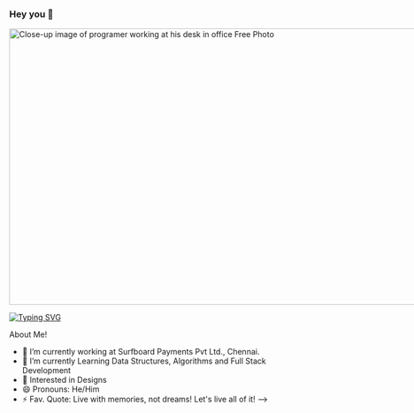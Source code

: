 ### Hey you 👋

<img class="thumb" data-pin-no-hover="true" src="https://img.freepik.com/free-photo/close-up-image-programer-working-his-desk-office_1098-18707.jpg?t=st=1649101557~exp=1649102157~hmac=24df80729eeb5a1d337855f93bfe981c7dad94e591c70e2483f6fba737a374d0" srcset="https://img.freepik.com/free-photo/close-up-image-programer-working-his-desk-office_1098-18707.jpg?t=st=1649101557~exp=1649102157~hmac=24df80729eeb5a1d337855f93bfe981c7dad94e591c70e2483f6fba737a374d0&amp;w=360 360w, https://img.freepik.com/free-photo/close-up-image-programer-working-his-desk-office_1098-18707.jpg?t=st=1649101557~exp=1649102157~hmac=24df80729eeb5a1d337855f93bfe981c7dad94e591c70e2483f6fba737a374d0&amp;w=740 740w, https://img.freepik.com/free-photo/close-up-image-programer-working-his-desk-office_1098-18707.jpg?t=st=1649101557~exp=1649102157~hmac=24df80729eeb5a1d337855f93bfe981c7dad94e591c70e2483f6fba737a374d0&amp;w=826 826w, https://img.freepik.com/free-photo/close-up-image-programer-working-his-desk-office_1098-18707.jpg?t=st=1649101557~exp=1649102157~hmac=24df80729eeb5a1d337855f93bfe981c7dad94e591c70e2483f6fba737a374d0&amp;w=900 900w, https://img.freepik.com/free-photo/close-up-image-programer-working-his-desk-office_1098-18707.jpg?t=st=1649101557~exp=1649102157~hmac=24df80729eeb5a1d337855f93bfe981c7dad94e591c70e2483f6fba737a374d0&amp;w=996 996w, https://img.freepik.com/free-photo/close-up-image-programer-working-his-desk-office_1098-18707.jpg?t=st=1649101557~exp=1649102157~hmac=24df80729eeb5a1d337855f93bfe981c7dad94e591c70e2483f6fba737a374d0&amp;w=1060 1060w, https://img.freepik.com/free-photo/close-up-image-programer-working-his-desk-office_1098-18707.jpg?t=st=1649101557~exp=1649102157~hmac=24df80729eeb5a1d337855f93bfe981c7dad94e591c70e2483f6fba737a374d0&amp;w=1380 1380w, https://img.freepik.com/free-photo/close-up-image-programer-working-his-desk-office_1098-18707.jpg?t=st=1649101557~exp=1649102157~hmac=24df80729eeb5a1d337855f93bfe981c7dad94e591c70e2483f6fba737a374d0&amp;w=1480 1480w, https://img.freepik.com/free-photo/close-up-image-programer-working-his-desk-office_1098-18707.jpg?t=st=1649101557~exp=1649102157~hmac=24df80729eeb5a1d337855f93bfe981c7dad94e591c70e2483f6fba737a374d0&amp;w=1800 1800w, https://img.freepik.com/free-photo/close-up-image-programer-working-his-desk-office_1098-18707.jpg?t=st=1649101557~exp=1649102157~hmac=24df80729eeb5a1d337855f93bfe981c7dad94e591c70e2483f6fba737a374d0&amp;w=2000 2000w" sizes="(max-width: 479px) 100vw, (min-aspect-ratio: 626/417) calc((100vh - 184px) * 1.501199040767386), (max-width: 1095px) calc(100vw - 40px), calc(100vw - 540px)" width="900" height="500" alt="Close-up image of programer working at his desk in office Free Photo" style="max-width: calc((100vh - 184px) * 1.501199040767386)">

[![Typing SVG](https://readme-typing-svg.herokuapp.com?size=30&duration=3000&color=F70000&background=18565687&vCenter=true&width=800&lines=Welcome+to+John's+GIT+HUB+profile!;Front+End+Developer;Website+Designer)](https://git.io/typing-svg)

About Me!

- 🔭 I’m currently working at Surfboard Payments Pvt Ltd., Chennai.
- 🌱 I’m currently Learning Data Structures, Algorithms and Full Stack Development
- 💬 Interested in Designs
- 😄 Pronouns: He/Him
- ⚡ Fav. Quote: Live with memories, not dreams! Let's live all of it! 
-->

